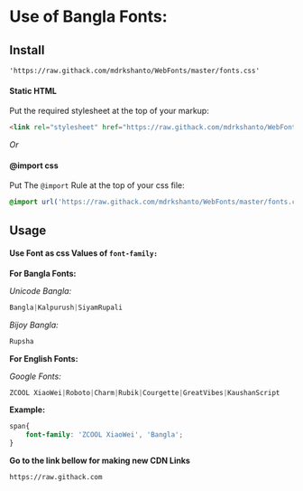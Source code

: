 # Use of Bangla Fonts:

## Install
````'https://raw.githack.com/mdrkshanto/WebFonts/master/fonts.css'````

#### Static HTML

Put the required stylesheet at the top of your markup:

```html
<link rel="stylesheet" href="https://raw.githack.com/mdrkshanto/WebFonts/master/fonts.css">
```

*Or*

#### @import css

Put The `@import` Rule at the top of your css file:

```css
@import url('https://raw.githack.com/mdrkshanto/WebFonts/master/fonts.css');
```


## Usage

#### Use Font as css Values of `font-family:`
**For Bangla Fonts:**

*Unicode Bangla:*
```css
Bangla|Kalpurush|SiyamRupali
```
*Bijoy Bangla:*
```css
Rupsha
```

**For English Fonts:**

*Google Fonts:*
```css
ZCOOL XiaoWei|Roboto|Charm|Rubik|Courgette|GreatVibes|KaushanScript
```

****Example:****
```css
span{
    font-family: 'ZCOOL XiaoWei', 'Bangla';
}
```


**Go to the link bellow for making new CDN Links**

```html
https://raw.githack.com
```
